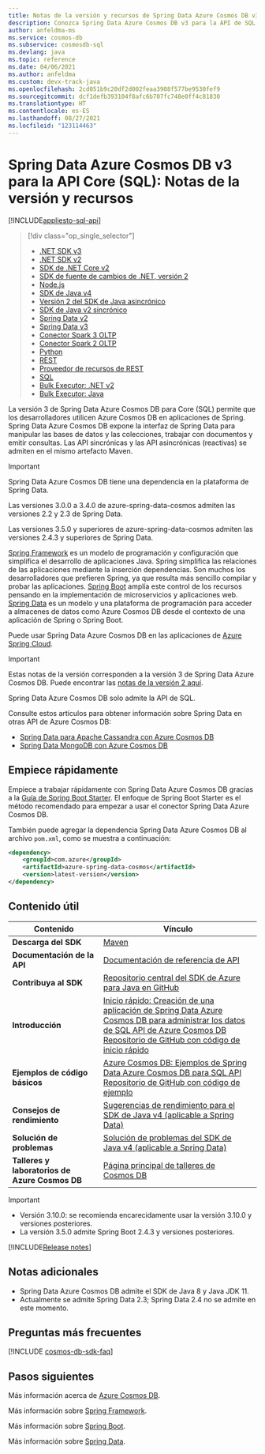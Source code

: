 ```yaml
---
title: Notas de la versión y recursos de Spring Data Azure Cosmos DB v3 para API SQL
description: Conozca Spring Data Azure Cosmos DB v3 para la API de SQL, incluidas las fechas de lanzamiento y de retirada, y los cambios realizados entre las versiones del SDK de Java asincrónico para SQL de Azure Cosmos DB.
author: anfeldma-ms
ms.service: cosmos-db
ms.subservice: cosmosdb-sql
ms.devlang: java
ms.topic: reference
ms.date: 04/06/2021
ms.author: anfeldma
ms.custom: devx-track-java
ms.openlocfilehash: 2cd051b9c20df2d002feaa3908f577be9530fef9
ms.sourcegitcommit: dcf1defb393104f8afc6b707fc748e0ff4c81830
ms.translationtype: HT
ms.contentlocale: es-ES
ms.lasthandoff: 08/27/2021
ms.locfileid: "123114463"
---
```

# <a name="spring-data-azure-cosmos-db-v3-for-core-sql-api-release-notes-and-resources"></a>Spring Data Azure Cosmos DB v3 para la API Core (SQL): Notas de la versión y recursos
[!INCLUDE[appliesto-sql-api](../includes/appliesto-sql-api.md)]

> [!div class="op_single_selector"]
> * [.NET SDK v3](sql-api-sdk-dotnet-standard.md)
> * [.NET SDK v2](sql-api-sdk-dotnet.md)
> * [SDK de .NET Core v2](sql-api-sdk-dotnet-core.md)
> * [SDK de fuente de cambios de .NET, versión 2](sql-api-sdk-dotnet-changefeed.md)
> * [Node.js](sql-api-sdk-node.md)
> * [SDK de Java v4](sql-api-sdk-java-v4.md)
> * [Versión 2 del SDK de Java asincrónico](sql-api-sdk-async-java.md)
> * [SDK de Java v2 sincrónico](sql-api-sdk-java.md)
> * [Spring Data v2](sql-api-sdk-java-spring-v2.md)
> * [Spring Data v3](sql-api-sdk-java-spring-v3.md)
> * [Conector Spark 3 OLTP](sql-api-sdk-java-spark-v3.md)
> * [Conector Spark 2 OLTP](sql-api-sdk-java-spark.md)
> * [Python](sql-api-sdk-python.md)
> * [REST](/rest/api/cosmos-db/)
> * [Proveedor de recursos de REST](/rest/api/cosmos-db-resource-provider/)
> * [SQL](sql-query-getting-started.md)
> * [Bulk Executor: .NET v2](sql-api-sdk-bulk-executor-dot-net.md)
> * [Bulk Executor: Java](sql-api-sdk-bulk-executor-java.md)

La versión 3 de Spring Data Azure Cosmos DB para Core (SQL) permite que los desarrolladores utilicen Azure Cosmos DB en aplicaciones de Spring. Spring Data Azure Cosmos DB expone la interfaz de Spring Data para manipular las bases de datos y las colecciones, trabajar con documentos y emitir consultas. Las API sincrónicas y las API asincrónicas (reactivas) se admiten en el mismo artefacto Maven. 

> [!IMPORTANT]
> Spring Data Azure Cosmos DB tiene una dependencia en la plataforma de Spring Data.
> 
> Las versiones 3.0.0 a 3.4.0 de azure-spring-data-cosmos admiten las versiones 2.2 y 2.3 de Spring Data.
> 
> Las versiones 3.5.0 y superiores de azure-spring-data-cosmos admiten las versiones 2.4.3 y superiores de Spring Data.
>

[Spring Framework](https://spring.io/projects/spring-framework) es un modelo de programación y configuración que simplifica el desarrollo de aplicaciones Java. Spring simplifica las relaciones de las aplicaciones mediante la inserción dependencias. Son muchos los desarrolladores que prefieren Spring, ya que resulta más sencillo compilar y probar las aplicaciones. [Spring Boot](https://spring.io/projects/spring-boot) amplía este control de los recursos pensando en la implementación de microservicios y aplicaciones web. [Spring Data](https://spring.io/projects/spring-data) es un modelo y una plataforma de programación para acceder a almacenes de datos como Azure Cosmos DB desde el contexto de una aplicación de Spring o Spring Boot. 

Puede usar Spring Data Azure Cosmos DB en las aplicaciones de [Azure Spring Cloud](https://azure.microsoft.com/services/spring-cloud/).

> [!IMPORTANT]  
> Estas notas de la versión corresponden a la versión 3 de Spring Data Azure Cosmos DB. Puede encontrar las [notas de la versión 2 aquí](sql-api-sdk-java-spring-v2.md). 
>
> Spring Data Azure Cosmos DB solo admite la API de SQL.
>
> Consulte estos artículos para obtener información sobre Spring Data en otras API de Azure Cosmos DB:
> * [Spring Data para Apache Cassandra con Azure Cosmos DB](/azure/developer/java/spring-framework/configure-spring-data-apache-cassandra-with-cosmos-db)
> * [Spring Data MongoDB con Azure Cosmos DB](/azure/developer/java/spring-framework/configure-spring-data-mongodb-with-cosmos-db)
>

## <a name="get-started-fast"></a>Empiece rápidamente

  Empiece a trabajar rápidamente con Spring Data Azure Cosmos DB gracias a la [Guía de Spring Boot Starter](/azure/developer/java/spring-framework/configure-spring-boot-starter-java-app-with-cosmos-db). El enfoque de Spring Boot Starter es el método recomendado para empezar a usar el conector Spring Data Azure Cosmos DB.

  También puede agregar la dependencia Spring Data Azure Cosmos DB al archivo `pom.xml`, como se muestra a continuación:

  ```xml
  <dependency>
      <groupId>com.azure</groupId>
      <artifactId>azure-spring-data-cosmos</artifactId>
      <version>latest-version</version>
  </dependency>
  ```

## <a name="helpful-content"></a>Contenido útil

| Contenido | Vínculo |
|---|---|
|**Descarga del SDK**| [Maven](https://mvnrepository.com/artifact/com.azure/azure-spring-data-cosmos) |
|**Documentación de la API** | [Documentación de referencia de API](/java/api/overview/azure/spring-data-cosmos-readme?view=azure-java-stable&preserve-view=true) |
|**Contribuya al SDK** | [Repositorio central del SDK de Azure para Java en GitHub](https://github.com/Azure/azure-sdk-for-java/tree/master/sdk/cosmos/azure-spring-data-cosmos) | 
|**Introducción** | [Inicio rápido: Creación de una aplicación de Spring Data Azure Cosmos DB para administrar los datos de SQL API de Azure Cosmos DB](./create-sql-api-spring-data.md) <br> [Repositorio de GitHub con código de inicio rápido](https://github.com/Azure-Samples/azure-spring-data-cosmos-java-sql-api-getting-started) | 
|**Ejemplos de código básicos** | [Azure Cosmos DB: Ejemplos de Spring Data Azure Cosmos DB para SQL API](sql-api-spring-data-sdk-samples.md) <br> [Repositorio de GitHub con código de ejemplo](https://github.com/Azure-Samples/azure-spring-data-cosmos-java-sql-api-samples)|
| **Consejos de rendimiento**| [Sugerencias de rendimiento para el SDK de Java v4 (aplicable a Spring Data)](performance-tips-java-sdk-v4-sql.md)| 
| **Solución de problemas** | [Solución de problemas del SDK de Java v4 (aplicable a Spring Data)](troubleshoot-java-sdk-v4-sql.md) | 
| **Talleres y laboratorios de Azure Cosmos DB** |[Página principal de talleres de Cosmos DB](https://aka.ms/cosmosworkshop)

> [!IMPORTANT]
> * Versión 3.10.0: se recomienda encarecidamente usar la versión 3.10.0 y versiones posteriores.
> * La versión 3.5.0 admite Spring Boot 2.4.3 y versiones posteriores.

[!INCLUDE[Release notes](~/azure-sdk-for-java-cosmos-db/sdk/cosmos/azure-spring-data-cosmos/CHANGELOG.md)]

## <a name="additional-notes"></a>Notas adicionales

* Spring Data Azure Cosmos DB admite el SDK de Java 8 y Java JDK 11.
* Actualmente se admite Spring Data 2.3; Spring Data 2.4 no se admite en este momento.

## <a name="faq"></a>Preguntas más frecuentes

[!INCLUDE [cosmos-db-sdk-faq](../includes/cosmos-db-sdk-faq.md)]

## <a name="next-steps"></a>Pasos siguientes

Más información acerca de [Azure Cosmos DB](https://azure.microsoft.com/services/cosmos-db/).

Más información sobre [Spring Framework](https://spring.io/projects/spring-framework).

Más información sobre [Spring Boot](https://spring.io/projects/spring-boot).

Más información sobre [Spring Data](https://spring.io/projects/spring-data).
